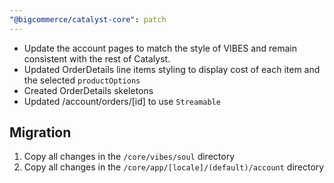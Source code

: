 ```yaml
---
"@bigcommerce/catalyst-core": patch
---
```


 - Update the account pages to match the style of VIBES and remain consistent with the rest of Catalyst.
 - Updated OrderDetails line items styling to display cost of each item and the selected `productOptions`
 - Created OrderDetails skeletons
 - Updated /account/orders/[id] to use `Streamable`

## Migration

1. Copy all changes in the `/core/vibes/soul` directory
2. Copy all changes in the `/core/app/[locale]/(default)/account` directory
